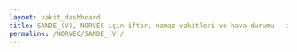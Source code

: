 ```yaml
---
layout: vakit_dashboard
title: SANDE_(V), NORVEC için iftar, namaz vakitleri ve hava durumu - ilçe/eyalet seç
permalink: /NORVEC/SANDE_(V)/
---
```


<script type="text/javascript">
  var GLOBAL_COUNTRY = 'NORVEC';
  var GLOBAL_CITY = 'SANDE_(V)';
  var GLOBAL_STATE = '';
  var lat = 72;
  var lon = 21;
</script>
